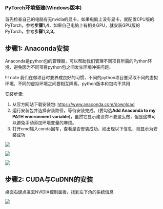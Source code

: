 
### PyTorch环境搭建(Windows版本)

首先检查自己的电脑有无nvidia的显卡，如果电脑上没有显卡，就配置CPU版的PyTorch，参考**步骤1,4**，如果自己电脑上有相关GPU，就安装GPU版的PyTorch，参考**步骤1,2,3**。

## 步骤1: Anaconda安装

Anaconda是python包的管理器，可以帮助我们管理不同项目所需的Python环境，避免因为不同项目python包之间发生环境冲突问题。

!!! note 
    我们在做项目时要养成良好的习惯，不同的python项目要采取不同的虚拟环境，不同的虚拟环境之间要相互隔离，python版本和包均不共用

安装步骤: 
1. 从官方网站下载安装包: https://www.anaconda.com/download
2. 运行安装包并选择安装路径，等待安装完成。(要勾选**Add Anaconda to my PATH environment variable**)，虽然它显示建议你不要这么做，但是这样可以避免手动添加环境变量的麻烦。
3. 打开cmd输入conda回车，查看是否安装成功，如出现以下信息，则显示为安装成功
   
![](../img/01/1-1_01.png)

![](../img/01/1-1_02.png)

![](../img/01/1-1_03.png)

## 步骤2: CUDA与CuDNN的安装

桌面右键点进去NVIDIA控制面板，找到左下角的系统信息

![](../img/01/1-1_04.png)